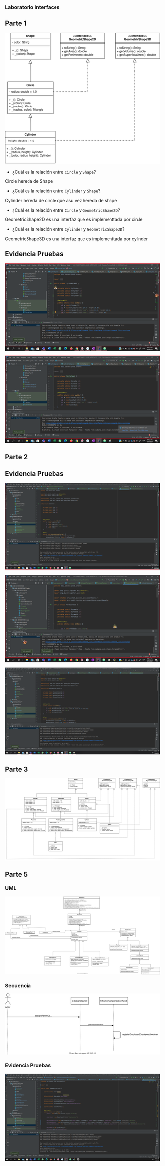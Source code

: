  ### Laboratorio Interfaces

 ## Parte 1

 ![](img/shapes-init-class-diagram.svg)

 - ¿Cuál es la relación entre `Circle` y `Shape`?

  Circle hereda de Shape  

 - ¿Cuál es la relación entre `Cylinder` y `Shape`?

Cylinder hereda de circle que asu vez hereda de shape

 - ¿Cuál es la relación entre `Circle` y `GeometricShape2D`?

 GeometricShape2D es una interfaz que es implementtada por circle

 - ¿Cuál es la relación entre `Cylinder` y `GeometricShape3D`?

 GeometricShape3D es una interfaz que es implementtada por cylinder


 ## Evidencia Pruebas

 ![](img/EVI1P1.png)

 ![](img/EVI2P1.png)


 ## Parte 2

 ## Evidencia Pruebas

 ![](img/EVI1P2.png)

 ![](img/EVI2P2.png)

 ![](img/EVI3P2.png)

 ## Parte 3

 ![](img/UMLP3.svg)

 ## Parte 5

 ### UML

 ![](img/UMLP5.svg)

 ### Secuencia

 ![](img/IFamilyCompensationFund.svg)

 ### Evidencia Pruebas

 ![](img/EVI1P5.png)
